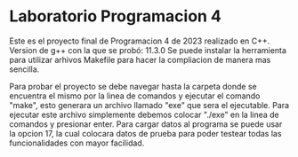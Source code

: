 # Laboratorio Programacion 4

Este es el proyecto final de Programacion 4 de 2023 realizado en C++.
Version de g++ con la que se probó: 11.3.0
Se puede instalar la herramienta para utilizar arhivos Makefile para hacer la compliacion de manera mas sencilla.

Para probar el proyecto se debe navegar hasta la carpeta donde se encuentra el mismo por la linea de comandos y ejecutar el comando "make", esto generara un archivo llamado "exe" que sera el ejecutable. Para ejecutar este archivo simplemente debemos colocar "./exe" en la linea de comandos y presionar enter.
Para cargar datos al programa se puede usar la opcion 17, la cual colocara datos de prueba para poder testear todas las funcionalidades con mayor facilidad.
